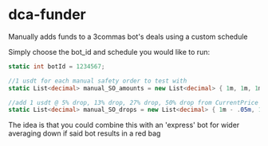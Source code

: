 # dca-funder
Manually adds funds to a 3commas bot's deals using a custom schedule

Simply choose the bot_id and schedule you would like to run:

```csharp
static int botId = 1234567;

//1 usdt for each manual safety order to test with
static List<decimal> manual_SO_amounts = new List<decimal> { 1m, 1m, 1m, 1m };

//add 1 usdt @ 5% drop, 13% drop, 27% drop, 50% drop from CurrentPrice
static List<decimal> manual_SO_drops = new List<decimal> { 1m - .05m, 1m - .13m, 1m - .27m, 1m - .50m };
```

The idea is that you could combine this with an 'express' bot for wider averaging down if said bot results in a red bag
